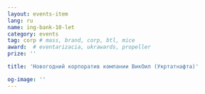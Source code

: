 ```yaml
---
layout: events-item
lang: ru
name: ing-bank-10-let
category: events
tag: corp # mass, brand, corp, btl, mice
award:  # eventarizacia, ukrawards, propeller
prize: ''

title: 'Новогодний корпоратив компании ВикОил (Укртатнафта)'

og-image: ''
---
```

